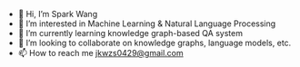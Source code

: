 - 👋 Hi, I’m Spark Wang
- 👀 I’m interested in Machine Learning & Natural Language Processing
- 🌱 I’m currently learning knowledge graph-based QA system
- 💞️ I’m looking to collaborate on knowledge graphs, language models, etc.
- 📫 How to reach me jkwzs0429@gmail.com

<!---
Wzs01049/Wzs01049 is a ✨ special ✨ repository because its `README.md` (this file) appears on your GitHub profile.
You can click the Preview link to take a look at your changes.
--->
